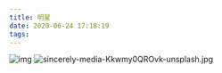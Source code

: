 ```yaml
---
title: 明星
date: 2020-06-24 17:18:19
tags:
---
```

<!-- more -->
![img](https://picsum.photos/600/400/?random)
![sincerely-media-Kkwmy0QROvk-unsplash.jpg](https://i.loli.net/2020/06/23/4UL6gu9EQeltb8H.jpg)


